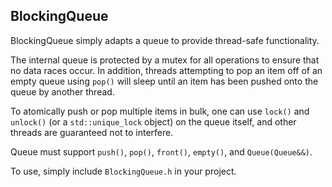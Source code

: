 ## BlockingQueue

BlockingQueue simply adapts a queue to provide thread-safe functionality.

The internal queue is protected by a mutex for all operations to
ensure that no data races occur. In addition, threads attempting
to pop an item off of an empty queue using `pop()` will sleep until
an item has been pushed onto the queue by another thread.

To atomically push or pop multiple items in bulk, one can use `lock()`
and `unlock()` (or a `std::unique_lock` object) on the queue itself, and
other threads are guaranteed not to interfere.

Queue must support `push()`, `pop()`, `front()`, `empty()`, and `Queue(Queue&&)`.

To use, simply include `BlockingQueue.h` in your project.
